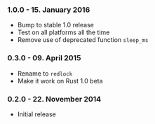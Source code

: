 ### 1.0.0 - 15. January 2016

* Bump to stable 1.0 release
* Test on all platforms all the time
* Remove use of deprecated function `sleep_ms`

### 0.3.0 - 09. April 2015

* Rename to `redlock`
* Make it work on Rust 1.0 beta

### 0.2.0 - 22. November 2014

* Initial release
